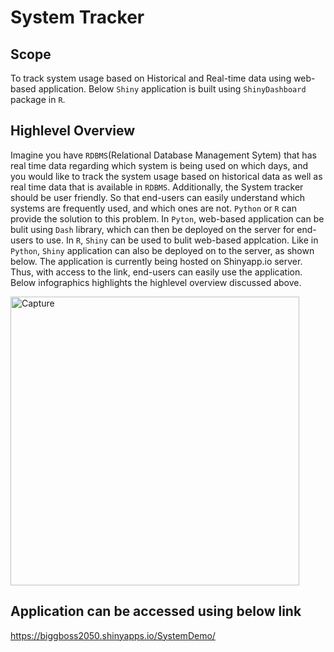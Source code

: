 # System Tracker



## Scope

To track system usage based on Historical and Real-time data using web-based application. Below `Shiny` application is built using `ShinyDashboard` package in `R`.

## Highlevel Overview

Imagine you have `RDBMS`(Relational Database Management Sytem) that has real time data regarding which system is being used on which days, and you would like to track the system usage based on historical data as well as real time data that is available in `RDBMS`. Additionally, the System tracker should be user friendly. So that end-users can easily understand which systems are frequently used, and which ones are not. `Python` or `R` can provide the solution to this problem. In `Pyton`, web-based application can be bulit using `Dash` library, which can then be deployed on the server for end-users to use. In `R`, `Shiny` can be used to bulit web-based applcation. Like in `Python`, `Shiny` application can also be deployed on to the server, as shown below. The application is currently being hosted on Shinyapp.io server. Thus, with access to the link, end-users can easily use the application. Below infographics highlights the highlevel overview discussed above.

 <img width="462" alt="Capture" src="https://user-images.githubusercontent.com/29586703/63629284-48b96800-c5df-11e9-9859-cfe8f3bb8d0d.PNG">



## Application can be accessed using below link

https://biggboss2050.shinyapps.io/SystemDemo/
